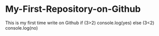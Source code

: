 My-First-Repository-on-Github
=============================

This is my first time write on Github 
if (3>2)
  console.log(yes)
  else (3<2)
  console.log(no)
